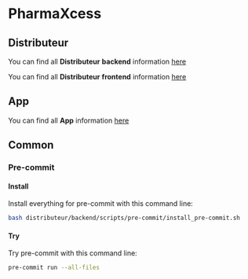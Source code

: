 
# PharmaXcess

## Distributeur

You can find all **Distributeur** **backend** information [here](distributeur/backend/README.md)

You can find all **Distributeur** **frontend** information [here](distributeur/frontend/README.md)

## App

You can find all **App** information [here](app/README.md)

## Common

### Pre-commit

#### Install

Install everything for pre-commit with this command line:

```bash
bash distributeur/backend/scripts/pre-commit/install_pre-commit.sh
```

#### Try

Try pre-commit with this command line:

```bash
pre-commit run --all-files
```
